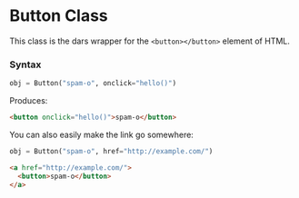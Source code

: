 # Button Class

This class is the dars wrapper for the `<button></button>` element of HTML.

### Syntax

```python
obj = Button("spam-o", onclick="hello()")
```

Produces:

```HTML
<button onclick="hello()">spam-o</button>
```

You can also easily make the link go somewhere:

```python
obj = Button("spam-o", href="http://example.com/")
```

```HTML
<a href="http://example.com/">
  <button>spam-o</button>
</a>
```
